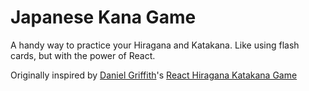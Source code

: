 # Japanese Kana Game

A handy way to practice your Hiragana and Katakana. Like using flash cards, but with the power of React.

Originally inspired by [Daniel Griffith](https://github.com/Daniel-Griffiths/react-hiragana-katakana-game/)'s [React Hiragana Katakana Game](https://github.com/Daniel-Griffiths/react-hiragana-katakana-game/)